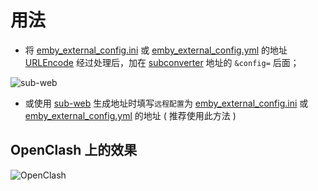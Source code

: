 # 用法

- 将 [emby_external_config.ini](https://raw.githubusercontent.com/rartv/EmbyPublic/test/subconverter/emby_external_config.ini) 或 [emby_external_config.yml](https://raw.githubusercontent.com/rartv/EmbyPublic/test/subconverter/emby_external_config.yml) 的地址 [URLEncode](https://www.urlencoder.org/) 经过处理后，加在 [subconverter](https://github.com/tindy2013/subconverter) 地址的 `&config=` 后面；

![sub-web](https://raw.githubusercontent.com/rartv/EmbyPublic/test/subconverter/iShot2021-01-25%2020.35.00.png)

- 或使用 [sub-web](https://sub-web.netlify.app) 生成地址时填写`远程配置`为 [emby_external_config.ini](https://raw.githubusercontent.com/rartv/EmbyPublic/test/subconverter/emby_external_config.ini) 或 [emby_external_config.yml](https://raw.githubusercontent.com/rartv/EmbyPublic/test/subconverter/emby_external_config.yml) 的地址 ( 推荐使用此方法 )

## OpenClash 上的效果

![OpenClash](https://raw.githubusercontent.com/rartv/EmbyPublic/test/subconverter/iShot2021-02-20%2022.45.17.png)